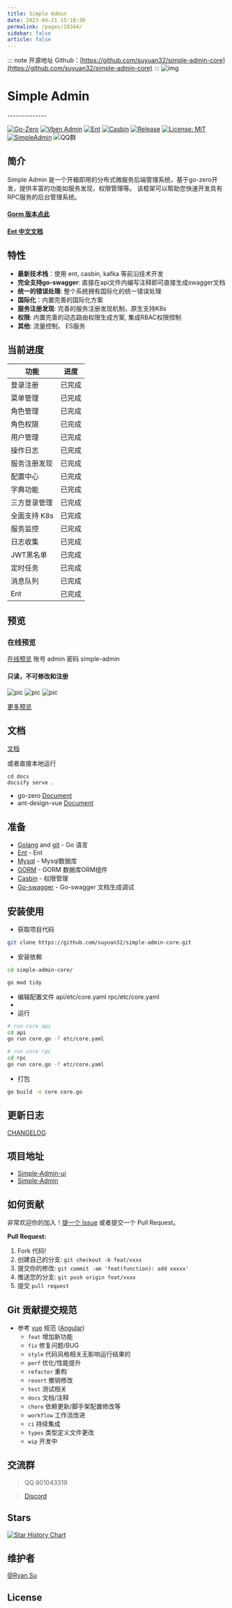 ```yaml
---
title: Simple Admin
date: 2023-04-21 15:10:30
permalink: /pages/10344/
sidebar: false
article: false
---
```

::: note 开源地址
Github：[https://github.com/suyuan32/simple-admin-core](https://github.com/suyuan32/simple-admin-core)
::: 
![img](https://s1.imagehub.cc/images/2022/08/12/logo_512.png)

# Simple Admin

\--------------

[![Go-Zero](https://img.shields.io/badge/Go--Zero-v1.4.1-brightgreen.svg)](https://go-zero.dev/) [![Vben Admin](https://img.shields.io/badge/Vben%20Admin-v2.8.0-yellow.svg)](https://vvbin.cn/doc-next/) [![Ent](https://img.shields.io/badge/Ent-v0.11.0-blue.svg)](https://entgo.io/) [![Casbin](https://img.shields.io/badge/Casbin-v2.52.1-orange.svg)](https://github.com/casbin/casbin) [![Release](https://img.shields.io/badge/Release-v0.1.4-green.svg)](https://github.com/suyuan32/simple-admin-core/releases) [![License: MIT](https://img.shields.io/badge/License-MIT-yellow.svg)](https://opensource.org/licenses/MIT) [![SimpleAdmin](https://dcbadge.vercel.app/api/server/NDED5p2hJk)](https://discord.gg/NDED5p2hJk) ![QQ群](https://img.shields.io/badge/QQ%E7%BE%A4-801043319-blue)

## 简介

Simple Admin 是一个开箱即用的分布式微服务后端管理系统，基于go-zero开发，提供丰富的功能如服务发现，权限管理等。 该框架可以帮助您快速开发具有RPC服务的后台管理系统。

#### [Gorm 版本点此](https://github.com/suyuan32/simple-admin-core/tree/gorm)

#### [Ent 中文文档](https://suyuan32.github.io/ent-chinese-doc/#/zh-cn/getting-started)

## 特性

- **最新技术栈**：使用 ent, casbin, kafka 等前沿技术开发
- **完全支持go-swagger**: 直接在api文件内编写注释即可直接生成swagger文档
- **统一的错误处理**: 整个系统拥有国际化的统一错误处理
- **国际化**：内置完善的国际化方案
- **服务注册发现**: 完善的服务注册发现机制，原生支持K8s
- **权限**: 内置完善的动态路由权限生成方案, 集成RBAC权限控制
- **其他**: 流量控制， ES服务

## 当前进度

| 功能         | 进度   |
| ------------ | ------ |
| 登录注册     | 已完成 |
| 菜单管理     | 已完成 |
| 角色管理     | 已完成 |
| 角色权限     | 已完成 |
| 用户管理     | 已完成 |
| 操作日志     | 已完成 |
| 服务注册发现 | 已完成 |
| 配置中心     | 已完成 |
| 字典功能     | 已完成 |
| 三方登录管理 | 已完成 |
| 全面支持 K8s | 已完成 |
| 服务监控     | 已完成 |
| 日志收集     | 已完成 |
| JWT黑名单    | 已完成 |
| 定时任务     | 已完成 |
| 消息队列     | 已完成 |
| Ent          | 已完成 |

## 预览

### 在线预览

[在线预览](http://101.132.124.135/#/dashboard) 账号 admin 密码 simple-admin

#### 只读，不可修改和注册

![pic](https://s1.imagehub.cc/images/2022/09/15/-2022-09-05-21-49-00.png) ![pic](https://s1.imagehub.cc/images/2022/09/15/register_zh_cn.png) ![pic](https://s1.imagehub.cc/images/2022/09/15/add_example_api_authority.png)

[更多预览](https://suyuan32.github.io/simple-admin-core/#/simple-admin/zh-cn/docs/screenshot)

## 文档

[文档](https://suyuan32.github.io/simple-admin-core/)

或者直接本地运行

```shell
cd docs
docsify serve .
```

- go-zero [Document](https://go-zero.dev/)
- ant-design-vue [Document](https://antdv.com/components/overview)

## 准备

- [Golang](http://go.dev/) and [git](https://git-scm.com/) - Go 语言
- [Ent](https://entgo.io/docs/getting-started) - Ent
- [Mysql](https://www.mysql.com/) - Mysql数据库
- [GORM](https://gorm.io/) - GORM 数据库ORM组件
- [Casbin](https://casbin.org/) - 权限管理
- [Go-swagger](https://goswagger.io/) - Go-swagger 文档生成调试

## 安装使用

- 获取项目代码

```bash
git clone https://github.com/suyuan32/simple-admin-core.git
```

- 安装依赖

```bash
cd simple-admin-core/

go mod tidy
```

- 编辑配置文件 api/etc/core.yaml rpc/etc/core.yaml
- 
- 运行

```bash
# run core api
cd api 
go run core.go -f etc/core.yaml

# run core rpc
cd rpc
go run core.go -f etc/core.yaml
```

- 打包

```bash
go build -o core core.go
```

## 更新日志

[CHANGELOG](./CHANGELOG.md)

## 项目地址

- [Simple-Admin-ui](https://github.com/suyuan32/Simple-Admin-ui)
- [Simple-Admin](https://github.com/suyuan32/Simple-Admin)

## 如何贡献

非常欢迎你的加入！[提一个 Issue](https://github.com/suyuan32/Simple-Admin/issues/new/choose) 或者提交一个 Pull Request。

**Pull Request:**

1. Fork 代码!
2. 创建自己的分支: `git checkout -b feat/xxxx`
3. 提交你的修改: `git commit -am 'feat(function): add xxxxx'`
4. 推送您的分支: `git push origin feat/xxxx`
5. 提交 `pull request`

## Git 贡献提交规范

- 参考 [vue](https://github.com/vuejs/vue/blob/dev/.github/COMMIT_CONVENTION.md) 规范 ([Angular](https://github.com/conventional-changelog/conventional-changelog/tree/master/packages/conventional-changelog-angular))
  - `feat` 增加新功能
  - `fix` 修复问题/BUG
  - `style` 代码风格相关无影响运行结果的
  - `perf` 优化/性能提升
  - `refactor` 重构
  - `revert` 撤销修改
  - `test` 测试相关
  - `docs` 文档/注释
  - `chore` 依赖更新/脚手架配置修改等
  - `workflow` 工作流改进
  - `ci` 持续集成
  - `types` 类型定义文件更改
  - `wip` 开发中

## 交流群

> QQ 801043319

> [Discord](https://discord.gg/NDED5p2hJk)

## Stars

[![Star History Chart](https://api.star-history.com/svg?repos=suyuan32/simple-admin-core&type=Date)](https://github.com/suyuan32/simple-admin-core)

## 维护者

[@Ryan Su](https://github.com/suyuan32)

## License